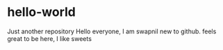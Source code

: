 # hello-world
Just another repository
Hello everyone, I am swapnil new to github. feels great to be here, I like sweets
